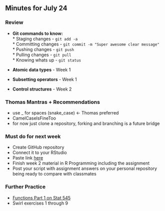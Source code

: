 ## Minutes for July 24

### Review
  * **Git commands to know:**  
        * Staging changes - `git add -a`   
        * Committing changes - `git commit -m "Super awesome clear message"`  
        * Pushing changes - `git push`  
        * Pulling changes - `git pull`  
        * Knowing whats up - `git status`  
        
  * **Atomic data types** - Week 1  
        
  * **Subsetting operators**  - Week 1
        
  * **Control structures**  - Week 2
        
### Thomas Mantras + Recommendations
  * use _ for spaces (snake_case) <- Thomas preferred
  * CamelCaseIsFineToo
  * for now just clone a repository, forking and branching is a future bridge
    
### Must do for next week
  * Create GitHub repository
  * Connect it to your RStudio
  * Paste link [here](https://github.com/blueprint-data-science-class/bpds-class-hub/issues/1)
  * Finish week 2 material in R Programming including the assignment
  * Post your script with assignment answers on your personal repository being ready to compare with classmates
    
### Further Practice
  * [Functions Part 1 on Stat 545](http://stat545.com/block011_write-your-own-function-01.html)
  * Swirl exercises 1 through 9
        
        